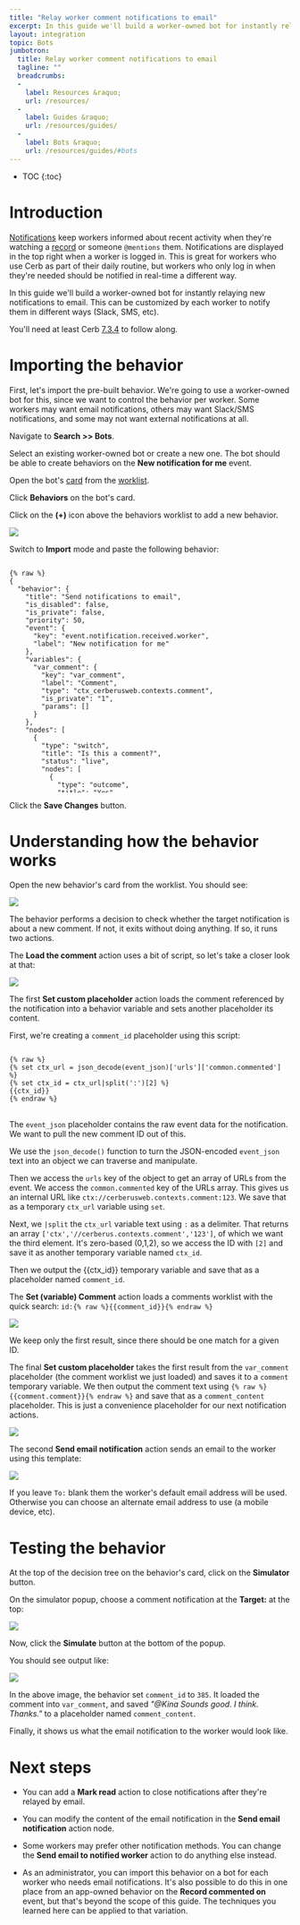 ```yaml
---
title: "Relay worker comment notifications to email"
excerpt: In this guide we'll build a worker-owned bot for instantly relaying new notifications to email. This can be customized to notify in various ways (Slack, SMS, etc).
layout: integration
topic: Bots
jumbotron:
  title: Relay worker comment notifications to email
  tagline: ""
  breadcrumbs:
  -
    label: Resources &raquo;
    url: /resources/
  -
    label: Guides &raquo;
    url: /resources/guides/
  -
    label: Bots &raquo;
    url: /resources/guides/#bots
---
```


* TOC
{:toc}

# Introduction

[Notifications](/docs/notifications/) keep workers informed about recent activity when they're watching a [record](/docs/records/) or someone `@mentions` them.  Notifications are displayed in the top right when a worker is logged in.  This is great for workers who use Cerb as part of their daily routine, but workers who only log in when they're needed should be notified in real-time a different way.

In this guide we'll build a worker-owned bot for instantly relaying new notifications to email. This can be customized by each worker to notify them in different ways (Slack, SMS, etc).

You'll need at least Cerb [7.3.4](/releases/7.3.4/) to follow along.

# Importing the behavior

First, let's import the pre-built behavior.  We're going to use a worker-owned bot for this, since we want to control the behavior per worker.  Some workers may want email notifications, others may want Slack/SMS notifications, and some may not want external notifications at all.

Navigate to **Search >> Bots**.

Select an existing worker-owned bot or create a new one.  The bot should be able to create behaviors on the **New notification for me** event.

Open the bot's [card](/docs/records/#cards) from the [worklist](/docs/workspaces/#worklists).

Click **Behaviors** on the bot's card.

Click on the **(+)** icon above the behaviors worklist to add a new behavior.

<div class="cerb-screenshot">
<img src="/assets/images/guides/common/worklist-add.png" class="screenshot">
</div>

Switch to **Import** mode and paste the following behavior:

<pre style="max-height:29.5em;">
<code class="language-json">
{% raw %}
{
  "behavior": {
    "title": "Send notifications to email",
    "is_disabled": false,
    "is_private": false,
    "priority": 50,
    "event": {
      "key": "event.notification.received.worker",
      "label": "New notification for me"
    },
    "variables": {
      "var_comment": {
        "key": "var_comment",
        "label": "Comment",
        "type": "ctx_cerberusweb.contexts.comment",
        "is_private": "1",
        "params": []
      }
    },
    "nodes": [
      {
        "type": "switch",
        "title": "Is this a comment?",
        "status": "live",
        "nodes": [
          {
            "type": "outcome",
            "title": "Yes",
            "status": "live",
            "params": {
              "groups": [
                {
                  "any": 0,
                  "conditions": [
                    {
                      "condition": "message",
                      "oper": "contains",
                      "value": "commented"
                    }
                  ]
                }
              ]
            },
            "nodes": [
              {
                "type": "action",
                "title": "Load the comment",
                "status": "live",
                "params": {
                  "actions": [
                    {
                      "action": "_set_custom_var",
                      "value": "{% set ctx_url = json_decode(event_json)['urls']['common.commented'] %}\r\n{% set ctx_id = ctx_url|split(':')[2] %}\r\n{{ctx_id}}",
                      "format": "",
                      "is_simulator_only": "0",
                      "var": "comment_id"
                    },
                    {
                      "action": "var_comment",
                      "search_mode": "quick_search",
                      "quick_search": "id:{{comment_id}}",
                      "limit": "first",
                      "limit_count": "1",
                      "mode": "add",
                      "worklist_model": null
                    },
                    {
                      "action": "_set_custom_var",
                      "value": "{% set comment = var_comment|first %}\r\n{{comment.comment}}",
                      "format": "",
                      "is_simulator_only": "0",
                      "var": "comment_content"
                    }
                  ]
                }
              },
              {
                "type": "action",
                "title": "Send email notification",
                "status": "live",
                "params": {
                  "actions": [
                    {
                      "action": "send_email_owner",
                      "subject": "[Cerb] Notification: {{message}}",
                      "content": "{{message}}\r\n\r\n{{comment_content}}\r\n\r\nPermalink: {{url}}"
                    }
                  ]
                }
              }
            ]
          }
        ]
      }
    ]
  }
}
{% endraw %}
</code>
</pre>

Click the **Save Changes** button.

# Understanding how the behavior works

Open the new behavior's card from the worklist. You should see:

<div class="cerb-screenshot">
<img src="/assets/images/guides/bots/comment-notifications/behavior.png" class="screenshot">
</div>

The behavior performs a decision to check whether the target notification is about a new comment. If not, it exits without doing anything.  If so, it runs two actions.

The **Load the comment** action uses a bit of script, so let's take a closer look at that:

<div class="cerb-screenshot">
<img src="/assets/images/guides/bots/comment-notifications/behavior-action-comment-id.png" class="screenshot">
</div>

The first **Set custom placeholder** action loads the comment referenced by the notification into a behavior variable and sets another placeholder its content.

First, we're creating a `comment_id` placeholder using this script:

<pre>
<code class="language-twig">
{% raw %}
{% set ctx_url = json_decode(event_json)['urls']['common.commented'] %}
{% set ctx_id = ctx_url|split(':')[2] %}
{{ctx_id}}
{% endraw %}
</code>
</pre>

The `event_json` placeholder contains the raw event data for the notification.  We want to pull the new comment ID out of this.

We use the `json_decode()` function to turn the JSON-encoded `event_json` text into an object we can traverse and manipulate.

Then we access the `urls` key of the object to get an array of URLs from the event. We access the `common.commented` key of the URLs array.  This gives us an internal URL like `ctx://cerberusweb.contexts.comment:123`.  We save that as a temporary `ctx_url` variable using `set`.

Next, we `|split` the `ctx_url` variable text using `:` as a delimiter.  That returns an array `['ctx','//cerberus.contexts.comment','123']`, of which we want the third element.  It's zero-based (0,1,2), so we access the ID with `[2]` and save it as another temporary variable named `ctx_id`.

Then we output the {{ctx_id}} temporary variable and save that as a placeholder named `comment_id`.

The **Set (variable) Comment** action loads a comments worklist with the quick search: `id:{% raw %}{{comment_id}}{% endraw %}`

<div class="cerb-screenshot">
<img src="/assets/images/guides/bots/comment-notifications/behavior-action-comment-load.png" class="screenshot">
</div>

We keep only the first result, since there should be one match for a given ID.

The final **Set custom placeholder** takes the first result from the `var_comment` placeholder (the comment worklist we just loaded) and saves it to a `comment` temporary variable.  We then output the comment text using `{% raw %}{{comment.comment}}{% endraw %}` and save that as a `comment_content` placeholder.  This is just a convenience placeholder for our next notification actions.

<div class="cerb-screenshot">
<img src="/assets/images/guides/bots/comment-notifications/behavior-action-comment-content.png" class="screenshot">
</div>

The second **Send email notification** action sends an email to the worker using this template:

<div class="cerb-screenshot">
<img src="/assets/images/guides/bots/comment-notifications/behavior-action-email.png" class="screenshot">
</div>

If you leave `To:` blank them the worker's default email address will be used.  Otherwise you can choose an alternate email address to use (a mobile device, etc).

# Testing the behavior

At the top of the decision tree on the behavior's card, click on the **Simulator** button.

On the simulator popup, choose a comment notification at the **Target:** at the top:

<div class="cerb-screenshot">
<img src="/assets/images/guides/bots/comment-notifications/behavior-simulate-target.png" class="screenshot">
</div>

Now, click the **Simulate** button at the bottom of the popup.

You should see output like:

<div class="cerb-screenshot">
<img src="/assets/images/guides/bots/comment-notifications/behavior-simulator.png" class="screenshot">
</div>

In the above image, the behavior set `comment_id` to `385`.  It loaded the comment into `var_comment`, and saved _"@Kina Sounds good.  I think.  Thanks."_ to a placeholder named `comment_content`.

Finally, it shows us what the email notification to the worker would look like.

# Next steps

* You can add a **Mark read** action to close notifications after they're relayed by email.

* You can modify the content of the email notification in the **Send email notification** action node.

* Some workers may prefer other notification methods. You can change the **Send email to notified worker** action to do anything else instead.

* As an administrator, you can import this behavior on a bot for each worker who needs email notifications.  It's also possible to do this in one place from an app-owned behavior on the **Record commented on** event, but that's beyond the scope of this guide.  The techniques you learned here can be applied to that variation.